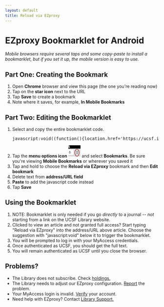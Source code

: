```yaml
---
layout: default
title: Reload via EZproxy
---
```


# EZproxy Bookmarklet for Android
*Mobile browsers require several taps and some copy-paste to install a bookmarklet, but if you set it up, the mobile version is easy to use.*

## Part One: Creating the Bookmark
1. Open **Chrome** browser and view this page (the one you're reading now)
2. Tap on the **star icon** next to the URL
3. Tap **Save** to create a bookmark
4. Note where it saves, for example, **In Mobile Bookmarks**

## Part Two: Editing the Bookmarklet
1. Select and copy the entire bookmarklet code.
	<pre>javascript:void((function(){location.href='https://ucsf.idm.oclc.org/login?qurl='+encodeURIComponent(location.href);})());</pre>
2. Tap the **menu options icon** ![menu icon](img/android-menu-icon.png) and select **Bookmarks**. Be sure you're viewing **Mobile Bookmarks** or wherever you saved it
3. Tap and hold to choose the **Reload via EZproxy** bookmark and then **Edit bookmark**
4. Delete text from **address/URL field**
5. **Paste** to add the javascript code instead
6. Tap **Save**

## Using the Bookmarklet
1. NOTE: Bookmarklet is only needed if you go *directly* to a journal -- *not* starting from a link on the UCSF Library website.
2. Clicked to view an article and not granted full access? Start typing "Reload via EZproxy" into the address/URL above article.  Choose the suggestion with "javascript:void" below it to trigger the bookmarklet.
3. You will be prompted to log in with your MyAccess credentials.
4. Once authenticated as UCSF, you should get the full text.
5. You will remain authenticated as UCSF until you close the browser.

## Problems?
-	The Library does not subscribe. Check [holdings.](http://ucsf.worldcat.org/m/)
-	The Library needs to adjust our EZproxy configuration. [Report](http://m.ucsf.edu/#/library/help) the problem.
-	Your MyAccess login is invalid. [Verify](https://myaccess.ucsf.edu/) your account.
-	Need help with EZproxy? Contact [Library Support.](http://m.ucsf.edu/#/library/help)